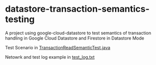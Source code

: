 # datastore-transaction-semantics-testing

A project using google-cloud-datastore to test semantics of transaction handling in Google Cloud Datastore and Firestore in Datastore Mode


Test Scenario in [TransactionReadSemanticTest.java](src/test/java/io/github/benwhitehead/datastore/TransactionReadSemanticTest.java)

Netowrk and test log example in [test_log.txt](test_log.txt)


